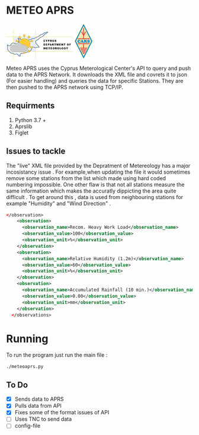 # METEO APRS

![Alt text](logos\met.png) ![alt](logos\cars.png)

Meteo APRS uses the Cyprus Meterological Center's API to query and push data to the APRS Network.
It downloads the XML file and covrets it to json (For easier handling) and queries the data for specific 
Stations. They are then pushed to the APRS network using TCP/IP. 

## Requirments
1. Python 3.7 +
2. Aprslib
3. Figlet


## Issues to tackle

The "live" XML file provided by the Depratment of Metereology has a major incosistancy issue . For example,when updating the file it would sometimes remove some stations from the list which made using hard coded numbering impossible. One other flaw is that not all stations measure the same information which makes the accuratly  dippicting the area quite difficult . To get around this , data is used from neighbouring stations for example "Humidity" and "Wind Direction" .


```xml  
</observation>
    <observation>
      <observation_name>Recom. Heavy Work Load</observation_name>
      <observation_value>100</observation_value>
      <observation_unit>%</observation_unit>
    </observation>
    <observation>
      <observation_name>Relative Humidity (1.2m)</observation_name>
      <observation_value>60</observation_value>
      <observation_unit>%</observation_unit>
    </observation>
    <observation>
      <observation_name>Accumulated Rainfall (10 min.)</observation_name>
      <observation_value>0.00</observation_value>
      <observation_unit>mm</observation_unit>
    </observation>
  </observations>
```

# Running

To run the program just run the main file : 
```
./meteoaprs.py 
```

## To Do

- [x] Sends data to APRS
- [x] Pulls data from API 
- [x] Fixes some of the format issues of API 
- [ ] Uses TNC to send data 
- [ ] config-file 
